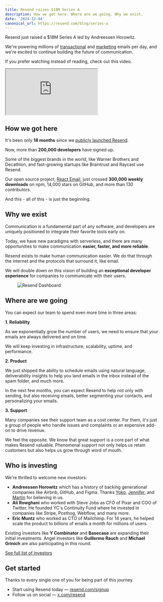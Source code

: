 ```yaml
---
title: Resend raises $18M Series A
description: How we got here. Where are we going. Why we exist.
date: '2024-12-04'
canonical_url: https://resend.com/blog/series-a
---
```


Resend just raised a $18M Series A led by Andreessen Horowitz.

We're powering millions of [transactional](https://resend.com/products/transactional-emails) and [marketing](https://resend.com/products/marketing-emails) emails per day, and we're excited to continue building the future of communication.

If you prefer watching instead of reading, check out this video.

<div class="iframe-wrap">
  <iframe src="https://www.youtube.com/embed/gyd4nTAvsLs">
  </iframe>
</div>

## How we got here

It's been only **18 months** since we [publicly launched Resend](https://x.com/resend/status/1668622792919773187).

Now, more than **200,000 developers** have signed up.

Some of the biggest brands in the world, like Warner Brothers and Decathlon, and fast-growing startups like Braintrust and Raycast use Resend.

Our open source project, [React Email](https://react.email), just crossed **300,000 weekly downloads** on npm, 14,000 stars on GitHub, and more than 130 contributors.

And this - all of this - is just the beginning.

## Why we exist

Communication is a fundamental part of any software, and developers are uniquely positioned to integrate their favorite tools early on.

Today, we have new paradigms with serverless, and there are many opportunities to make communication **easier, faster, and more reliable**.

Resend exists to make human communication easier. We do that through the internet and the protocols that surround it, like email.

We will double down on this vision of building an **exceptional developer experience** for companies to communicate with their users.

<figure>
  <img src="/static/img/posts/resend-raises-18m-series-a.jpg" class="post-image-full" alt="Resend Dashboard">
</figure>

## Where are we going

You can expect our team to spend even more time in three areas:

**1. Reliability**

As we exponentially grow the number of users, we need to ensure that your emails are always delivered and on time.

We will keep investing in infrastructure, scalability, uptime, and performance.

**2. Product**

We just shipped the ability to schedule emails using natural language, deliverability insights to help you land emails in the inbox instead of the spam folder, and much more.

In the next few months, you can expect Resend to help not only with sending, but also receiving emails, better segmenting your contacts, and personalizing your emails.

**3. Support**

Many companies see their support team as a cost center. For them, it's just a group of people who handle issues and complaints or an expensive add-on to drive revenue.

We feel the opposite. We know that great support is a core part of what makes Resend valuable. Phenomenal support not only helps us retain customers but also helps us grow through word of mouth.

## Who is investing

We're thrilled to welcome new investors:

- **Andreessen Horowitz** which has a history of backing generational companies like Airbnb, GitHub, and Figma. Thanks [Yoko](https://x.com/stuffyokodraws), [Jennifer](https://x.com/jenniferhli), and [Martin](https://x.com/martin_casado) for believing in us.
- **Ali Rowghani** who worked with Steve Jobs as CFO of Pixar and COO of Twitter. He founded YC's Continuity Fund where he invested in companies like Stripe, Posthog, Webflow, and many more.
- **Eric Muntz** who worked as CTO of Mailchimp. For 14 years, he helped scale the product to billions of emails a month for millions of users.

Existing investors like **Y Combinator** and **Basecase** are expanding their initial investments. Angel investors like **Guillermo Rauch** and **Michael Grinich** are also participating in this round.

[See full list of investors](https://resend.com/about#investors)

## Get started

Thanks to every single one of you for being part of this journey.

- Start using Resend today — [resend.com/signup](https://resend.com/signup)
- Follow us on social — [x.com/resend](https://x.com/resend)